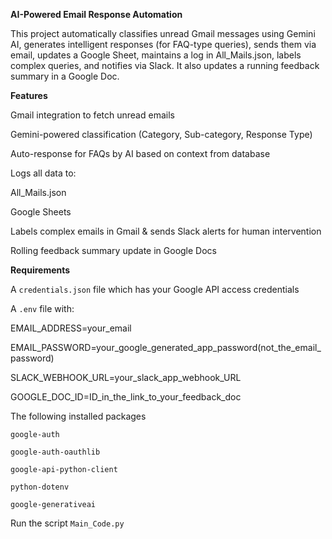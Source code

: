 **AI-Powered Email Response Automation**

This project automatically classifies unread Gmail messages using Gemini AI, generates intelligent responses (for FAQ-type queries), sends them via email, updates a Google Sheet, maintains a log in All_Mails.json, labels complex queries, and notifies via Slack. It also updates a running feedback summary in a Google Doc.

**Features**

Gmail integration to fetch unread emails

Gemini-powered classification (Category, Sub-category, Response Type)

Auto-response for FAQs by AI based on context from database

Logs all data to:

All_Mails.json

Google Sheets

Labels complex emails in Gmail & sends Slack alerts for human intervention

Rolling feedback summary update in Google Docs

**Requirements**

A `credentials.json` file which has your Google API access credentials

A `.env` file with:

EMAIL_ADDRESS=your_email

EMAIL_PASSWORD=your_google_generated_app_password(not_the_email_password)

SLACK_WEBHOOK_URL=your_slack_app_webhook_URL

GOOGLE_DOC_ID=ID_in_the_link_to_your_feedback_doc

The following installed packages

`google-auth`

`google-auth-oauthlib`

`google-api-python-client`

`python-dotenv`

`google-generativeai`

Run the script `Main_Code.py`
